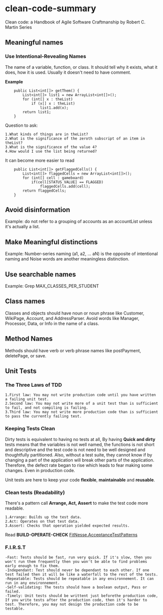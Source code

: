 # clean-code-summary
Clean code: a Handbook of Agile Software Craftmanship by Robert C. Martin Series

## Meaningful names

### Use Intentional-Revealing Names
The name of a variable, function, or class. It should tell why it exists, what it does, how it is used. Usually it doesn't need to have comment.

**Example**
```
    public List<int[]> getThem() {
        List<int[]> list1 = new ArrayList<int[]>();
        for (int[] x : theList)
            if (x[] x : theList)
                list1.add(x);
        return list1;
    }
```

Question to ask:

    1.What kinds of things are in theList?
    2.What is the significance of the zeroth subscript of an item in theList?
    3.What is the significance of the value 4?
    4.How would I use the list being returned?
    
It can become more easier to read
```
    public List<int[]> getFlaggedCells() {
        List<int[]> flaggedCells = new ArrayList<int[]>();
        for (int[] cell : gameboard)
            if(cell[STATUS_VALUE] == FLAGGED)
                flaggedCells.add(cell);
        return flaggedCells;
    }
```

## Avoid disinformation
Example: do not refer to a grouping of accounts as an accountList unless it's actually a list.

## Make Meaningful distinctions
Example: Number-series naming (a1, a2, ... aN) is the opposite of intentional naming and Noise words are another meaningless distinction.

## Use searchable names
Example: Grep MAX_CLASSES_PER_STUDENT

## Class names
Classes and objects should have noun or noun phrase like Customer, WikiPage, Account, and AddressParser. Avoid words like Manager, Processor, Data, or Info in the name of a class.

## Method Names
Methods should have verb or verb phrase names like postPayment, deletePage, or save. 

## Unit Tests

### The Three Laws of TDD
    1.First law: You may not write production code until you have written a failing unit test.
    2.Second law: You may not write more of a unit test than is sufficient to fail, and not compiling is failing.
    3.Third law: You may not write more production code than is sufficient to pass the currently failing test.
    
### Keeping Tests Clean
Dirty tests is equivalent to having no tests at all, By having **Quick and dirty** tests means that the variables is not well named, the functions is not short and descriptive and the test code is not need to be well designed and thoughtfully partitioned.
Also, without a test suite, they cannot know if by changing a part of the application will break other parts of the application. Therefore, the defect rate began to rise which leads to fear making some changes. Even in production code.

Unit tests are here to keep your code **flexible**, **maintainable** and **reusable**.
### Clean tests (Readability)

There's a pattern call **Arrange, Act, Assert** to make the test code more readable. 

    1.Arrange: Builds up the test data.
    2.Act: Operates on that test data.
    3.Assert: Checks that operation yielded expected results.

Read **BUILD-OPERATE-CHECK** [FitNesse.AcceptanceTestPatterns](http://fitnesse.org/FitNesse.FullReferenceGuide.UserGuide.WritingAcceptanceTests.AcceptanceTestPatterns.BuildOperateCheck)

### F.I.R.S.T
    -Fast: Tests should be fast, run very quick. If it's slow, then you won't run them frequently then you won't be able to find problems early enough to fix them.
    -Independant: Test should never be dependant to each other. If one test failed then it will be like a waterfall to the rest of the tests.
    -Repeatable: Tests should be repeatable in any environnement. It can run in any environnement.
    -Self-validating: The tests should have a boolean output, Pass or failed.
    -Timely: Unit tests should be writtent just beforethe production code, If you write tests after the production code, then it's harder to test. Therefore, you may not design the production code to be testable.
    
